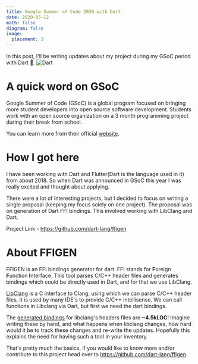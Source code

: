 ```yaml
---
title: Google Summer of Code 2020 with Dart
date: 2020-05-12
math: false
diagram: false
image:
  placement: 3
---
```

In this post, I'll be writing updates about my project during my GSoC period with Dart :partying_face:.
![Dart](https://dart.dev/assets/shared/dart-logo-for-shares.png)

# A quick word on GSoC
Google Summer of Code (GSoC) is a global program focused on bringing more student developers into open source software development. Students work with an open source organization on a 3 month programming project during their break from school.

You can learn more from their official [website](https://summerofcode.withgoogle.com/).

# How I got here
I have been working with Dart and Flutter(Dart is the language used in it) from about 2018.
So when Dart was announced in GSoC this year I was really excited and thought about applying.

There were a lot of interesting projects, but I decided to focus on writing a single
proposal (keeping my focus solely on one project). The proposal was on generation of Dart FFI bindings. This involved working with LibClang and Dart.

Project Link - https://github.com/dart-lang/ffigen

# About FFIGEN
FFIGEN is an FFI bindings generator for dart. FFI stands for **F**oreign **F**unction **I**nterface. This tool parses C/C++ header files and generates bindings which could be directly used in Dart, and for that we use LibClang.

[LibClang](https://clang.llvm.org/doxygen/group__CINDEX.html) is a C interface to Clang, using which we can parse C/C++ header files, it is used by many IDE's to provide C/C++ intellisense. We can call functions in Libclang via Dart, but first we need the dart bindings.

The [generated bindings](https://github.com/dart-lang/ffigen/blob/master/example/libclang-example/generated_bindings.dart) for libclang's headers files are **~4.5kLOC**!
Imagine writing these by hand, and what happens when libclang changes, how hard would it be to track these changes and re-write the updates. Hopefully this explains the need for having such a tool in your inventory.


That's pretty much the basics, if you would like to know more and/or contribute to this project head over to https://github.com/dart-lang/ffigen.
